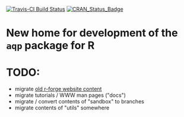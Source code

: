 [![Travis-CI Build Status](https://travis-ci.org/ncss-tech/aqp.svg?branch=master)](https://travis-ci.org/ncss-tech/aqp)
[![CRAN_Status_Badge](http://www.r-pkg.org/badges/version/aqp)](http://cran.r-project.org/web/packages/aqp)

# New home for development of the `aqp` package for R

# TODO:
* migrate [old r-forge website content](http://aqp.r-forge.r-project.org/)
* migrate tutorials / WWW man pages ("docs")
* migrate / convert contents of "sandbox" to branches
* migrate contents of "utils" somewhere



